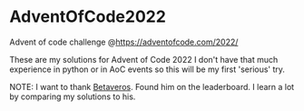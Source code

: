 # AdventOfCode2022
Advent of code challenge @https://adventofcode.com/2022/


These are my solutions for Advent of Code 2022
I don't have that much experience in python or in AoC events so this will be my first 'serious' try. 

NOTE:
I want to thank [Betaveros](https://github.com/betaveros). Found him on the leaderboard. I learn a lot by comparing my solutions to his.
